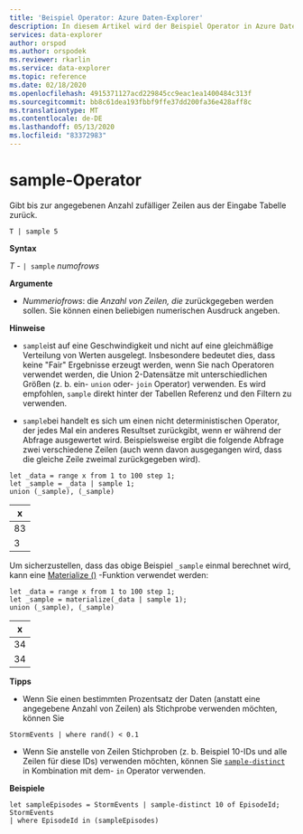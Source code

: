 ```yaml
---
title: 'Beispiel Operator: Azure Daten-Explorer'
description: In diesem Artikel wird der Beispiel Operator in Azure Daten-Explorer beschrieben.
services: data-explorer
author: orspod
ms.author: orspodek
ms.reviewer: rkarlin
ms.service: data-explorer
ms.topic: reference
ms.date: 02/18/2020
ms.openlocfilehash: 4915371127acd229845cc9eac1ea1400484c313f
ms.sourcegitcommit: bb8c61dea193fbbf9ffe37dd200fa36e428aff8c
ms.translationtype: MT
ms.contentlocale: de-DE
ms.lasthandoff: 05/13/2020
ms.locfileid: "83372983"
---
```

# <a name="sample-operator"></a>sample-Operator

Gibt bis zur angegebenen Anzahl zufälliger Zeilen aus der Eingabe Tabelle zurück.

```kusto
T | sample 5
```

**Syntax**

_T_ - `| sample` _numofrows_

**Argumente**

- _Nummeriofrows_: die _Anzahl von Zeilen, die_ zurückgegeben werden sollen. Sie können einen beliebigen numerischen Ausdruck angeben.

**Hinweise**

- `sample`ist auf eine Geschwindigkeit und nicht auf eine gleichmäßige Verteilung von Werten ausgelegt. Insbesondere bedeutet dies, dass keine "Fair" Ergebnisse erzeugt werden, wenn Sie nach Operatoren verwendet werden, die Union 2-Datensätze mit unterschiedlichen Größen (z. b. ein- `union` oder- `join` Operator) verwenden. Es wird empfohlen, `sample` direkt hinter der Tabellen Referenz und den Filtern zu verwenden.

- `sample`bei handelt es sich um einen nicht deterministischen Operator, der jedes Mal ein anderes Resultset zurückgibt, wenn er während der Abfrage ausgewertet wird. Beispielsweise ergibt die folgende Abfrage zwei verschiedene Zeilen (auch wenn davon ausgegangen wird, dass die gleiche Zeile zweimal zurückgegeben wird).

```kusto
let _data = range x from 1 to 100 step 1;
let _sample = _data | sample 1;
union (_sample), (_sample)
```

| x   |
| --- |
| 83  |
| 3   |

Um sicherzustellen, dass das obige Beispiel `_sample` einmal berechnet wird, kann eine [Materialize ()](./materializefunction.md) -Funktion verwendet werden:

```kusto
let _data = range x from 1 to 100 step 1;
let _sample = materialize(_data | sample 1);
union (_sample), (_sample)
```

| x   |
| --- |
| 34  |
| 34  |

**Tipps**

- Wenn Sie einen bestimmten Prozentsatz der Daten (anstatt eine angegebene Anzahl von Zeilen) als Stichprobe verwenden möchten, können Sie

<!-- csl: https://help.kusto.windows.net:443/Samples -->
```kusto
StormEvents | where rand() < 0.1
```

- Wenn Sie anstelle von Zeilen Stichproben (z. b. Beispiel 10-IDs und alle Zeilen für diese IDs) verwenden möchten, können Sie [`sample-distinct`](./sampledistinctoperator.md) in Kombination mit dem- `in` Operator verwenden.

**Beispiele**

<!-- csl: https://help.kusto.windows.net:443/Samples -->
```kusto
let sampleEpisodes = StormEvents | sample-distinct 10 of EpisodeId;
StormEvents
| where EpisodeId in (sampleEpisodes)
```

